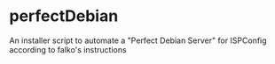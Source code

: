 perfectDebian
=============

An installer script to automate a "Perfect Debian Server" for ISPConfig according to falko's instructions
